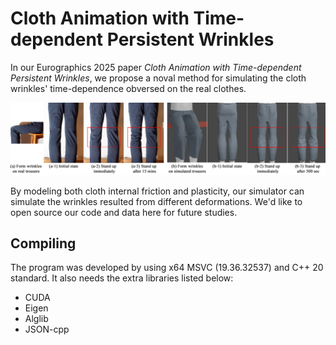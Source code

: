 # Cloth Animation with Time-dependent Persistent Wrinkles
In our Eurographics 2025 paper <em>Cloth Animation with Time-dependent Persistent Wrinkles</em>, we propose a noval method for simulating the cloth wrinkles' time-dependence obversed on the real clothes.

![image](/images/teaser.jpg)

By modeling both cloth internal friction and plasticity, our simulator can simulate the wrinkles resulted from different deformations. We'd like to open source our code and data here for future studies.

## Compiling

The program was developed by using x64 MSVC (19.36.32537) and C++ 20 standard. It also needs the extra libraries listed below:

- CUDA
- Eigen
- Alglib
- JSON-cpp
